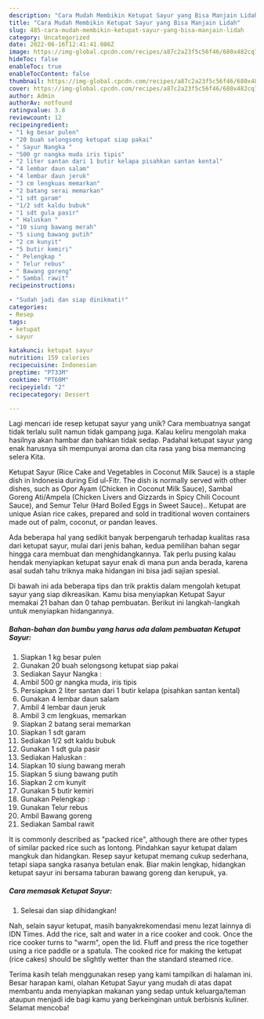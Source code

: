 ```yaml
---
description: "Cara Mudah Membikin Ketupat Sayur yang Bisa Manjain Lidah"
title: "Cara Mudah Membikin Ketupat Sayur yang Bisa Manjain Lidah"
slug: 485-cara-mudah-membikin-ketupat-sayur-yang-bisa-manjain-lidah
category: Uncategorized
date: 2022-06-16T12:41:41.086Z
image: https://img-global.cpcdn.com/recipes/a87c2a23f5c56f46/680x482cq70/ketupat-sayur-foto-resep-utama.jpg
hideToc: false
enableToc: true
enableTocContent: false
thumbnail: https://img-global.cpcdn.com/recipes/a87c2a23f5c56f46/680x482cq70/ketupat-sayur-foto-resep-utama.jpg
cover: https://img-global.cpcdn.com/recipes/a87c2a23f5c56f46/680x482cq70/ketupat-sayur-foto-resep-utama.jpg
author: Admin
authorAv: notfound
ratingvalue: 3.8
reviewcount: 12
recipeingredient:
- "1 kg besar pulen"
- "20 buah selongsong ketupat siap pakai"
- " Sayur Nangka "
- "500 gr nangka muda iris tipis"
- "2 liter santan dari 1 butir kelapa pisahkan santan kental"
- "4 lembar daun salam"
- "4 lembar daun jeruk"
- "3 cm lengkuas memarkan"
- "2 batang serai memarkan"
- "1 sdt garam"
- "1/2 sdt kaldu bubuk"
- "1 sdt gula pasir"
- " Haluskan "
- "10 siung bawang merah"
- "5 siung bawang putih"
- "2 cm kunyit"
- "5 butir kemiri"
- " Pelengkap "
- " Telur rebus"
- " Bawang goreng"
- " Sambal rawit"
recipeinstructions:

- "Sudah jadi dan siap dinikmati!"
categories:
- Resep
tags:
- ketupat
- sayur

katakunci: ketupat sayur 
nutrition: 159 calories
recipecuisine: Indonesian
preptime: "PT33M"
cooktime: "PT60M"
recipeyield: "2"
recipecategory: Dessert

---
```





Lagi mencari ide resep ketupat sayur yang unik? Cara membuatnya sangat tidak terlalu sulit namun tidak gampang juga. Kalau keliru mengolah maka hasilnya akan hambar dan bahkan tidak sedap. Padahal ketupat sayur yang enak harusnya sih mempunyai aroma dan cita rasa yang bisa memancing selera Kita.





Ketupat Sayur (Rice Cake and Vegetables in Coconut Milk Sauce) is a staple dish in Indonesia during Eid ul-Fitr. The dish is normally served with other dishes, such as Opor Ayam (Chicken in Coconut Milk Sauce), Sambal Goreng Ati/Ampela (Chicken Livers and Gizzards in Spicy Chili Cocount Sauce), and Semur Telur (Hard Boiled Eggs in Sweet Sauce).. Ketupat are unique Asian rice cakes, prepared and sold in traditional woven containers made out of palm, coconut, or pandan leaves.

Ada beberapa hal yang sedikit banyak berpengaruh terhadap kualitas rasa dari ketupat sayur, mulai dari jenis bahan, kedua pemilihan bahan segar hingga cara membuat dan menghidangkannya. Tak perlu pusing kalau hendak menyiapkan ketupat sayur enak di mana pun anda berada, karena asal sudah tahu triknya maka hidangan ini bisa jadi sajian spesial.






Di bawah ini ada beberapa tips dan trik praktis dalam mengolah ketupat sayur yang siap dikreasikan. Kamu bisa menyiapkan Ketupat Sayur memakai 21 bahan dan 0 tahap pembuatan. Berikut ini langkah-langkah untuk menyiapkan hidangannya.

<!--inarticleads1-->

##### Bahan-bahan dan bumbu yang harus ada dalam pembuatan Ketupat Sayur:

1. Siapkan 1 kg besar pulen
1. Gunakan 20 buah selongsong ketupat siap pakai
1. Sediakan  Sayur Nangka :
1. Ambil 500 gr nangka muda, iris tipis
1. Persiapkan 2 liter santan dari 1 butir kelapa (pisahkan santan kental)
1. Gunakan 4 lembar daun salam
1. Ambil 4 lembar daun jeruk
1. Ambil 3 cm lengkuas, memarkan
1. Siapkan 2 batang serai memarkan
1. Siapkan 1 sdt garam
1. Sediakan 1/2 sdt kaldu bubuk
1. Gunakan 1 sdt gula pasir
1. Sediakan  Haluskan :
1. Siapkan 10 siung bawang merah
1. Siapkan 5 siung bawang putih
1. Siapkan 2 cm kunyit
1. Gunakan 5 butir kemiri
1. Gunakan  Pelengkap :
1. Gunakan  Telur rebus
1. Ambil  Bawang goreng
1. Sediakan  Sambal rawit


It is commonly described as &#34;packed rice&#34;, although there are other types of similar packed rice such as lontong. Pindahkan sayur ketupat dalam mangkuk dan hidangkan. Resep sayur ketupat memang cukup sederhana, tetapi siapa sangka rasanya betulan enak. Biar makin lengkap, hidangkan ketupat sayur ini bersama taburan bawang goreng dan kerupuk, ya. 

<!--inarticleads2-->

##### Cara memasak Ketupat Sayur:


1. Selesai dan siap dihidangkan!

Nah, selain sayur ketupat, masih banyakrekomendasi menu lezat lainnya di IDN Times. Add the rice, salt and water in a rice cooker and cook. Once the rice cooker turns to &#34;warm&#34;, open the lid. Fluff and press the rice together using a rice paddle or a spatula. The cooked rice for making the ketupat (rice cakes) should be slightly wetter than the standard steamed rice. 

Terima kasih telah menggunakan resep yang kami tampilkan di halaman ini. Besar harapan kami, olahan Ketupat Sayur yang mudah di atas dapat membantu anda menyiapkan makanan yang sedap untuk keluarga/teman ataupun menjadi ide bagi kamu yang berkeinginan untuk berbisnis kuliner. Selamat mencoba!
